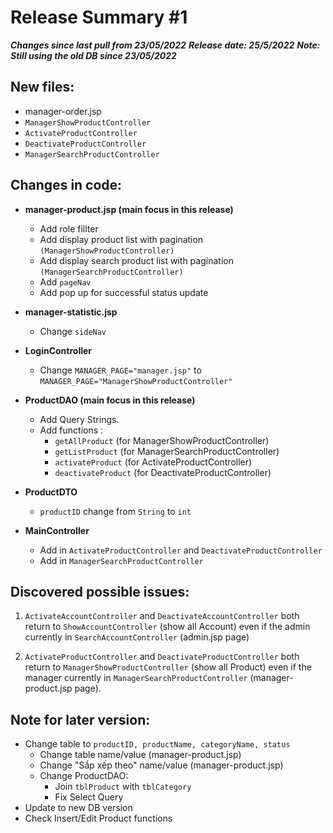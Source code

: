 
# Release Summary #1

***Changes since last pull from 23/05/2022***
***Release date: 25/5/2022***
***Note: Still using the old DB since 23/05/2022***

## New files:
- manager-order.jsp
- `ManagerShowProductController`
- `ActivateProductController`
- `DeactivateProductController`
- `ManagerSearchProductController`

## Changes in code:

 - **manager-product.jsp (main focus in this release)**
   	- Add role fillter
   	- Add display product list with pagination `(ManagerShowProductController)`
   	- Add display search product list with pagination `(ManagerSearchProductController)`
   	- Add `pageNav`
   	- Add pop up for successful status update

 - **manager-statistic.jsp**
	- Change `sideNav` 

 - **LoginController**
	- Change `MANAGER_PAGE="manager.jsp"` to `MANAGER_PAGE="ManagerShowProductController"`

 - **ProductDAO (main focus in this release)**
	 - Add Query Strings.
	 - Add functions :
	     - `getAllProduct` (for ManagerShowProductController)
	     - `getListProduct` (for ManagerSearchProductController)
	     - `activateProduct` (for ActivateProductController)
	     - `deactivateProduct` (for DeactivateProductController)

 - **ProductDTO**
	- `productID` change from `String` to `int`

 - **MainController**
     - Add in `ActivateProductController` and `DeactivateProductController`
     - Add in `ManagerSearchProductController`

## Discovered possible issues:

 1. `ActivateAccountController` and `DeactivateAccountController` both
    return to `ShowAccountController` (show all Account) even if the admin
    currently in `SearchAccountController` (admin.jsp page)
    
 2. `ActivateProductController` and `DeactivateProductController` both
    return to `ManagerShowProductController` (show all Product) even if the
    manager currently in `ManagerSearchProductController` (manager-product.jsp
    page).


## Note for later version:
- Change table to `productID, productName, categoryName, status` 
    - Change table name/value (manager-product.jsp)
    - Change "Sắp xếp theo" name/value (manager-product.jsp)
    - Change ProductDAO: 
        - Join `tblProduct` with `tblCategory`
        - Fix Select Query 
- Update to new DB version
- Check Insert/Edit Product functions






